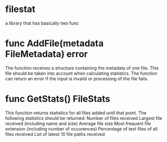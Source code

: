 # filestat

a library that has basically two func

# func AddFile(metadata FileMetadata) error

The function receives a structure containing the metadata of one file. This file should be taken into account
when calculating statistics. The function can return an error if the input is invalid or processing of the file fails.

# func GetStats() FileStats

This function returns statistics for all files added until that point. The following statistics should be returned:
Number of files received
Largest file received (including name and size)
Average file size
Most frequent file extension (including number of occurences)
Percentage of text files of all files received
List of latest 10 file paths received
